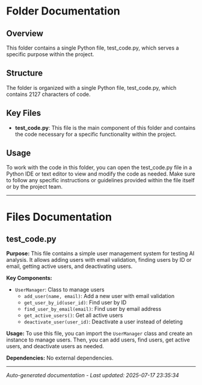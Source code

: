 # Folder Documentation

## Overview
This folder contains a single Python file, test_code.py, which serves a specific purpose within the project.

## Structure
The folder is organized with a single Python file, test_code.py, which contains 2127 characters of code.

## Key Files
- **test_code.py**: This file is the main component of this folder and contains the code necessary for a specific functionality within the project.

## Usage
To work with the code in this folder, you can open the test_code.py file in a Python IDE or text editor to view and modify the code as needed. Make sure to follow any specific instructions or guidelines provided within the file itself or by the project team.

---

# Files Documentation

## test_code.py

**Purpose:** This file contains a simple user management system for testing AI analysis. It allows adding users with email validation, finding users by ID or email, getting active users, and deactivating users.

**Key Components:**
- `UserManager`: Class to manage users
  - `add_user(name, email)`: Add a new user with email validation
  - `get_user_by_id(user_id)`: Find user by ID
  - `find_user_by_email(email)`: Find user by email address
  - `get_active_users()`: Get all active users
  - `deactivate_user(user_id)`: Deactivate a user instead of deleting

**Usage:** To use this file, you can import the `UserManager` class and create an instance to manage users. Then, you can add users, find users, get active users, and deactivate users as needed.

**Dependencies:** No external dependencies.

---
*Auto-generated documentation - Last updated: 2025-07-17 23:35:34*
